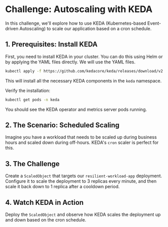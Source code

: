 # Challenge: Autoscaling with KEDA

In this challenge, we'll explore how to use KEDA (Kubernetes-based Event-driven Autoscaling) to scale our application based on a cron schedule.

## 1. Prerequisites: Install KEDA

First, you need to install KEDA in your cluster. You can do this using Helm or by applying the YAML files directly. We will use the YAML files.

```bash
kubectl apply -f https://github.com/kedacore/keda/releases/download/v2.12.0/keda-2.12.0.yaml
```
This will install all the necessary KEDA components in the `keda` namespace.

Verify the installation:
```bash
kubectl get pods -n keda
```
You should see the KEDA operator and metrics server pods running.

## 2. The Scenario: Scheduled Scaling

Imagine you have a workload that needs to be scaled up during business hours and scaled down during off-hours. KEDA's `cron` scaler is perfect for this.

## 3. The Challenge

Create a `ScaledObject` that targets our `resilient-workload-app` deployment. Configure it to scale the deployment to 3 replicas every minute, and then scale it back down to 1 replica after a cooldown period.

## 4. Watch KEDA in Action

Deploy the `ScaledObject` and observe how KEDA scales the deployment up and down based on the cron schedule.

